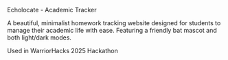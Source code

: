 Echolocate - Academic Tracker

A beautiful, minimalist homework tracking website designed for students to manage their academic life with ease. Featuring a friendly bat mascot and both light/dark modes.

Used in WarriorHacks 2025 Hackathon
